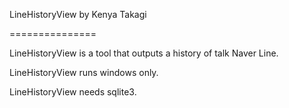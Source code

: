 LineHistoryView
    by Kenya Takagi
    
===============

LineHistoryView is a tool that outputs a history of talk Naver Line.

LineHistoryView runs windows only.

LineHistoryView needs sqlite3.
